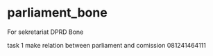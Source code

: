 # parliament_bone
For sekretariat DPRD Bone

task 1
make relation between parliament and comission
081241464111

